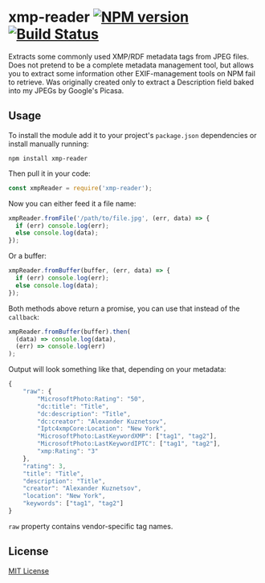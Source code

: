 # xmp-reader  [![NPM version](https://badge.fury.io/js/xmp-reader.svg)](http://badge.fury.io/js/xmp-reader) [![Build Status](https://travis-ci.org/shkuznetsov/xmp-reader.svg?branch=master)](https://travis-ci.org/shkuznetsov/xmp-reader)
Extracts some commonly used XMP/RDF metadata tags from JPEG files.
Does not pretend to be a complete metadata management tool, but allows you to extract some information other EXIF-management tools on NPM fail to retrieve.
Was originally created only to extract a Description field baked into my JPEGs by Google's Picasa.

## Usage

To install the module add it to your project's ``package.json`` dependencies or install manually running:
```
npm install xmp-reader
```

Then pull it in your code:
```javascript
const xmpReader = require('xmp-reader');
```

Now you can either feed it a file name:
```javascript
xmpReader.fromFile('/path/to/file.jpg', (err, data) => {
  if (err) console.log(err);
  else console.log(data);
});
```

Or a buffer:
```javascript
xmpReader.fromBuffer(buffer, (err, data) => {
  if (err) console.log(err);
  else console.log(data);
});
```

Both methods above return a promise, you can use that instead of the ``callback``:
```javascript
xmpReader.fromBuffer(buffer).then(
  (data) => console.log(data),
  (err) => console.log(err)
);
```

Output will look something like that, depending on your metadata:
```javascript
{
	"raw": {
		"MicrosoftPhoto:Rating": "50",
		"dc:title": "Title",
		"dc:description": "Title",
		"dc:creator": "Alexander Kuznetsov",
		"Iptc4xmpCore:Location": "New York",
		"MicrosoftPhoto:LastKeywordXMP": ["tag1", "tag2"],
		"MicrosoftPhoto:LastKeywordIPTC": ["tag1", "tag2"],
		"xmp:Rating": "3"
	},
	"rating": 3,
	"title": "Title",
	"description": "Title",
	"creator": "Alexander Kuznetsov",
	"location": "New York",
	"keywords": ["tag1", "tag2"]
}
```
``raw`` property contains vendor-specific tag names.

## License
[MIT License](http://en.wikipedia.org/wiki/MIT_License)